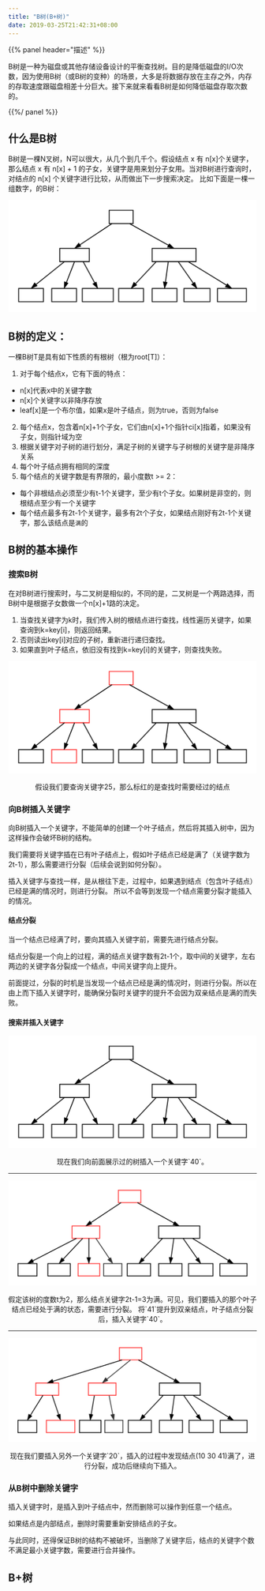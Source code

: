 ```yaml
---
title: "B树(B+树)"
date: 2019-03-25T21:42:31+08:00
---
```


{{% panel header="描述" %}}

B树是一种为磁盘或其他存储设备设计的平衡查找树。目的是降低磁盘的I/O次数，因为使用B树（或B树的变种）的场景，大多是将数据存放在主存之外，内存的存取速度跟磁盘相差十分巨大。接下来就来看看B树是如何降低磁盘存取次数的。

{{%/ panel %}}

## 什么是B树
B树是一棵N叉树，N可以很大，从几个到几千个。假设结点 x 有 n[x]个关键字，那么结点 x 有 n[x] + 1 的子女，关键字是用来划分子女用。当对B树进行查询时，对结点的 n[x] 个关键字进行比较，从而做出下一步搜索决定。
比如下面是一棵一组数字，的B树：

![](btree.svg)

## B树的定义：
一棵B树T是具有如下性质的有根树（根为root[T]）：

1. 对于每个结点x，它有下面的特点：
  * n[x]代表x中的关键字数
  * n[x]个关键字以非降序存放
  * leaf[x]是一个布尔值，如果x是叶子结点，则为true，否则为false
2. 每个结点x，包含着n[x]+1个子女，它们由n[x]+1个指针ci[x]指着，如果没有子女，则指针域为空
3. 根据关键字对子树的进行划分，满足子树的关键字与子树根的关键字是非降序关系
4. 每个叶子结点拥有相同的深度
5. 每个结点的关键字数是有界限的，最小度数t >= 2：
  * 每个非根结点必须至少有t-1个关键字，至少有t个子女。如果树是非空的，则根结点至少有一个关键字
  * 每个结点最多有2t-1个关键字，最多有2t个子女，如果结点刚好有2t-1个关键字，那么该结点是`满`的

## B树的基本操作
### 搜索B树
在对B树进行搜索时，与二叉树是相似的，不同的是，二叉树是一个两路选择，而B树中是根据子女数做一个n[x]+1路的决定。

1. 当查找关键字为k时，我们传入树的根结点进行查找，线性遍历关键字，如果查询到k=key[i]，则返回结果。
2. 否则读出key[i]对应的子树，重新进行递归查找。
3. 如果直到叶子结点，依旧没有找到k=key[i]的关键字，则查找失败。

![](btree_2.svg)

<p style="text-align:center;">假设我们要查询关键字25，那么标红的是查找时需要经过的结点</p>

### 向B树插入关键字
向B树插入一个关键字，不能简单的创建一个叶子结点，然后将其插入树中，因为这样操作会破坏B树的结构。

我们需要将关键字插在已有叶子结点上，假如叶子结点已经是满了（关键字数为2t-1），那么需要进行分裂（后续会说到如何分裂）。

插入关键字与查找一样，是从根往下走，过程中，如果遇到结点（包含叶子结点）已经是满的情况时，则进行分裂。
所以不会等到发现一个结点需要分裂才能插入的情况。

#### 结点分裂
当一个结点已经满了时，要向其插入关键字前，需要先进行结点分裂。

结点分裂是一个向上的过程，满的结点关键字数有2t-1个，取中间的关键字，左右两边的关键字各分裂成一个结点，中间关键字向上提升。

前面提过，分裂的时机是当发现一个结点已经是满的情况时，则进行分裂。所以在由上而下插入关键字时，能确保分裂时关键字的提升不会因为双亲结点是满的而失败。

#### 搜索并插入关键字
![](btree.svg)

<p style="text-align:center;">现在我们向前面展示过的树插入一个关键字`40`。</p>

<hr>

![](btree_insert_1.svg)

<p style="text-align:center;">假定该树的度数t为2，那么结点关键字2t-1=3为满。可见，我们要插入的那个叶子结点已经处于满的状态，需要进行分裂。
将`41`提升到双亲结点，叶子结点分裂后，插入关键字`40`。</p>

<hr>

![](btree_insert_2.svg)

<p style="text-align:center;">现在我们要插入另外一个关键字`20`，插入的过程中发现结点(10 30 41)满了，进行分裂，成功后继续向下插入。</p>

### 从B树中删除关键字
插入关键字时，是插入到叶子结点中，然而删除可以操作到任意一个结点。

如果结点是内部结点，删除时需要重新安排结点的子女。

与此同时，还得保证B树的结构不被破坏，当删除了关键字后，结点的关键字个数不满足最小关键字数，需要进行合并操作。

## B+树
